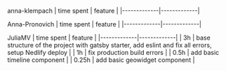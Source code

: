 anna-klempach
| time spent | feature |
|-------------|-------------|

Anna-Pronovich
| time spent | feature |
|-------------|-------------|



JuliaMV
| time spent | feature |
|-------------|-------------|
| 3h | base structure of the project with gatsby starter, add eslint and fix all errors, setup Nedlify deploy |
| 1h | fix production build errors |
| 0.5h | add basic timeline component |
| 0.25h | add basic geowidget component |

